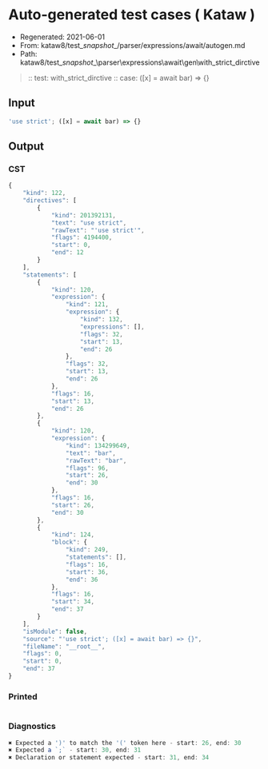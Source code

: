 # Auto-generated test cases ( Kataw )
- Regenerated: 2021-06-01
- From: kataw8/test\__snapshot__/parser/expressions/await/autogen.md
- Path: kataw8/test\__snapshot__\parser\expressions\await\gen\with_strict_dirctive
> :: test: with_strict_dirctive
> :: case: ([x] = await bar) => {}
## Input

`````js
'use strict'; ([x] = await bar) => {}
`````
## Output

### CST

```javascript
{
    "kind": 122,
    "directives": [
        {
            "kind": 201392131,
            "text": "use strict",
            "rawText": "'use strict'",
            "flags": 4194400,
            "start": 0,
            "end": 12
        }
    ],
    "statements": [
        {
            "kind": 120,
            "expression": {
                "kind": 121,
                "expression": {
                    "kind": 132,
                    "expressions": [],
                    "flags": 32,
                    "start": 13,
                    "end": 26
                },
                "flags": 32,
                "start": 13,
                "end": 26
            },
            "flags": 16,
            "start": 13,
            "end": 26
        },
        {
            "kind": 120,
            "expression": {
                "kind": 134299649,
                "text": "bar",
                "rawText": "bar",
                "flags": 96,
                "start": 26,
                "end": 30
            },
            "flags": 16,
            "start": 26,
            "end": 30
        },
        {
            "kind": 124,
            "block": {
                "kind": 249,
                "statements": [],
                "flags": 16,
                "start": 36,
                "end": 36
            },
            "flags": 16,
            "start": 34,
            "end": 37
        }
    ],
    "isModule": false,
    "source": "'use strict'; ([x] = await bar) => {}",
    "fileName": "__root__",
    "flags": 0,
    "start": 0,
    "end": 37
}
```

### Printed

```javascript

```

### Diagnostics

```javascript
✖ Expected a ')' to match the '(' token here - start: 26, end: 30
✖ Expected a `;` - start: 30, end: 31
✖ Declaration or statement expected - start: 31, end: 34

```

